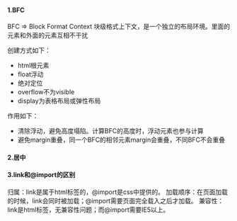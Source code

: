 <!--
 * @Author: your name
 * @Date: 2021-03-11 00:08:32
 * @LastEditTime: 2021-04-19 10:15:49
 * @LastEditors: Please set LastEditors
 * @Description: In User Settings Edit
 * @FilePath: /Front-End-Notebook/css.md
-->
#### 1.BFC
BFC => Block Format Context
块级格式上下文，是一个独立的布局环境。里面的元素和外面的元素互相不干扰

创建方式如下：
+ html根元素
+ float浮动
+ 绝对定位
+ overflow不为visible
+ display为表格布局或弹性布局

作用如下：
+ 清除浮动，避免高度塌陷。计算BFC的高度时，浮动元素也参与计算
+ 避免margin重叠，同一个BFC的相邻元素margin会重叠，不同BFC不会重叠


#### 2.居中

#### 3.link和@import的区别
归属：link是属于html标签的，@import是css中提供的。
加载顺序：在页面加载的时候，link会同时被加载；@import需要页面完全载入之后才加载。
兼容性：link是html标签，无兼容性问题；而@import需要IE5以上。